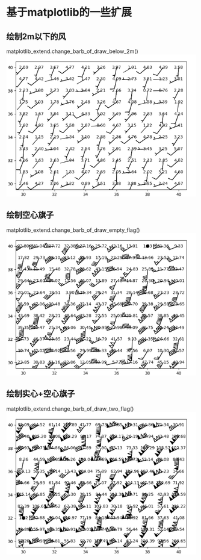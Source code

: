 # 基于matplotlib的一些扩展

## 绘制2m以下的风
matplotlib_extend.change_barb_of_draw_below_2m() 
![lena](test1.png)

## 绘制空心旗子
matplotlib_extend.change_barb_of_draw_empty_flag()
![lena](test2.png)

## 绘制实心+空心旗子
matplotlib_extend.change_barb_of_draw_two_flag()
![lena](test3.png)